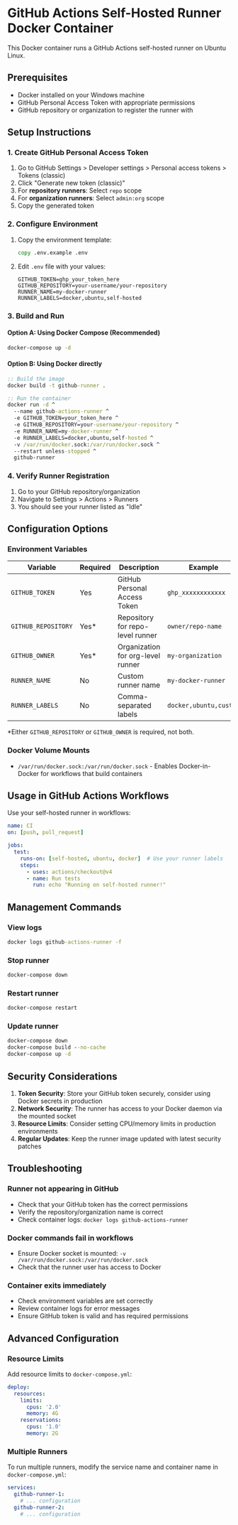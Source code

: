 # GitHub Actions Self-Hosted Runner Docker Container

This Docker container runs a GitHub Actions self-hosted runner on Ubuntu Linux.

## Prerequisites

- Docker installed on your Windows machine
- GitHub Personal Access Token with appropriate permissions
- GitHub repository or organization to register the runner with

## Setup Instructions

### 1. Create GitHub Personal Access Token

1. Go to GitHub Settings > Developer settings > Personal access tokens > Tokens (classic)
2. Click "Generate new token (classic)"
3. For **repository runners**: Select `repo` scope
4. For **organization runners**: Select `admin:org` scope
5. Copy the generated token

### 2. Configure Environment

1. Copy the environment template:
   ```cmd
   copy .env.example .env
   ```

2. Edit `.env` file with your values:
   ```
   GITHUB_TOKEN=ghp_your_token_here
   GITHUB_REPOSITORY=your-username/your-repository
   RUNNER_NAME=my-docker-runner
   RUNNER_LABELS=docker,ubuntu,self-hosted
   ```

### 3. Build and Run

#### Option A: Using Docker Compose (Recommended)
```cmd
docker-compose up -d
```

#### Option B: Using Docker directly
```cmd
:: Build the image
docker build -t github-runner .

:: Run the container
docker run -d ^
  --name github-actions-runner ^
  -e GITHUB_TOKEN=your_token_here ^
  -e GITHUB_REPOSITORY=your-username/your-repository ^
  -e RUNNER_NAME=my-docker-runner ^
  -e RUNNER_LABELS=docker,ubuntu,self-hosted ^
  -v /var/run/docker.sock:/var/run/docker.sock ^
  --restart unless-stopped ^
  github-runner
```

### 4. Verify Runner Registration

1. Go to your GitHub repository/organization
2. Navigate to Settings > Actions > Runners
3. You should see your runner listed as "Idle"

## Configuration Options

### Environment Variables

| Variable | Required | Description | Example |
|----------|----------|-------------|---------|
| `GITHUB_TOKEN` | Yes | GitHub Personal Access Token | `ghp_xxxxxxxxxxxx` |
| `GITHUB_REPOSITORY` | Yes* | Repository for repo-level runner | `owner/repo-name` |
| `GITHUB_OWNER` | Yes* | Organization for org-level runner | `my-organization` |
| `RUNNER_NAME` | No | Custom runner name | `my-docker-runner` |
| `RUNNER_LABELS` | No | Comma-separated labels | `docker,ubuntu,custom` |

*Either `GITHUB_REPOSITORY` or `GITHUB_OWNER` is required, not both.

### Docker Volume Mounts

- `/var/run/docker.sock:/var/run/docker.sock` - Enables Docker-in-Docker for workflows that build containers

## Usage in GitHub Actions Workflows

Use your self-hosted runner in workflows:

```yaml
name: CI
on: [push, pull_request]

jobs:
  test:
    runs-on: [self-hosted, ubuntu, docker]  # Use your runner labels
    steps:
      - uses: actions/checkout@v4
      - name: Run tests
        run: echo "Running on self-hosted runner!"
```

## Management Commands

### View logs
```cmd
docker logs github-actions-runner -f
```

### Stop runner
```cmd
docker-compose down
```

### Restart runner
```cmd
docker-compose restart
```

### Update runner
```cmd
docker-compose down
docker-compose build --no-cache
docker-compose up -d
```

## Security Considerations

1. **Token Security**: Store your GitHub token securely, consider using Docker secrets in production
2. **Network Security**: The runner has access to your Docker daemon via the mounted socket
3. **Resource Limits**: Consider setting CPU/memory limits in production environments
4. **Regular Updates**: Keep the runner image updated with latest security patches

## Troubleshooting

### Runner not appearing in GitHub
- Check that your GitHub token has the correct permissions
- Verify the repository/organization name is correct
- Check container logs: `docker logs github-actions-runner`

### Docker commands fail in workflows
- Ensure Docker socket is mounted: `-v /var/run/docker.sock:/var/run/docker.sock`
- Check that the runner user has access to Docker

### Container exits immediately
- Check environment variables are set correctly
- Review container logs for error messages
- Ensure GitHub token is valid and has required permissions

## Advanced Configuration

### Resource Limits
Add resource limits to `docker-compose.yml`:

```yaml
deploy:
  resources:
    limits:
      cpus: '2.0'
      memory: 4G
    reservations:
      cpus: '1.0'
      memory: 2G
```

### Multiple Runners
To run multiple runners, modify the service name and container name in `docker-compose.yml`:

```yaml
services:
  github-runner-1:
    # ... configuration
  github-runner-2:
    # ... configuration
```
